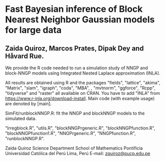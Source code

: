 # Fast Bayesian inference of Block Nearest Neighbor Gaussian models for large data

## Zaida Quiroz, Marcos Prates, Dipak Dey and Håvard Rue.

We provide the R code needed to run a simulation study of NNGP and block-NNGP models using Integrated Nested Laplace approximation (INLA). 

All results are obtained using R and the packages "fields", "lattice", "akima", "Matrix", "slam", "igraph", "coda", "MBA", , "mvtnorm", "ggforce", "Rcpp", "tidyverse" and "raster" all available on CRAN. You have to add "INLA"  from https://www.r-inla.org/download-install.  Main code (with example usage) are denoted by [main]. 


SimFit/runblockNNGP.R: fit the NNGP and blockNNGP models to the simulated data. 

"Irregblock.R", "utils.R",
"blockNNGPrgeneric.R", "blockNNGPfunction.R",  "blockNNGPfunction1.R", "NNGPrgeneric.R",
"NNGPfunction.R", "runblockNNGP.R".


Zaida Quiroz
Science Department
School of Mathematics
Pontificia Universidad Católica del Perú
Lima, Perú
E-mail: zquiroz@pucp.edu.pe
